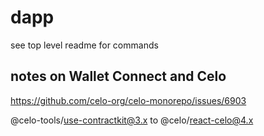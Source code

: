 # dapp

see top level readme for commands

## notes on Wallet Connect and Celo

<https://github.com/celo-org/celo-monorepo/issues/6903>

@celo-tools/use-contractkit@3.x to @celo/react-celo@4.x